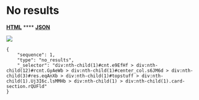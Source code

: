 # No results

[**HTML**](http://dev03.dev.ascentlab.io/serpapi/serpdata/dev/docs/desktop/features/no\_results/sample.html) **** [**JSON**](http://dev03.dev.ascentlab.io/serpapi/serpdata/dev/docs/desktop/features/no\_results/sample.json)

![](https://lh3.googleusercontent.com/fUqvt4NOW\_OM6Di1FRqY0RXqijgQipDC8pvgnD6TR7JszP4vftvOPLdZZPIi\_aa7rnW14YVizgwk1sg8cMGU\_JX415kI-H2KOZJxbd5AoT1iLi2zdwbP7yHC6eE6hBU5-cwww9E)

```
{
    "sequence": 1,
    "type": "no_results",
    "_selector": "div:nth-child(1)#cnt.e9EfHf > div:nth-child(12)#rcnt.GyAeWb > div:nth-child(1)#center_col.s6JM6d > div:nth-child(3)#res.eqAnXb > div:nth-child(1)#topstuff > div:nth-child(1).Uj3I6c.lsMMHb > div:nth-child(1) > div:nth-child(1).card-section.rQUFld"
}
```

